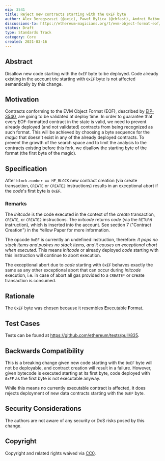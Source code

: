 ```yaml
---
eip: 3541
title: Reject new contracts starting with the 0xEF byte
author: Alex Beregszaszi (@axic), Paweł Bylica (@chfast), Andrei Maiboroda (@gumb0), Alexey Akhunov (@AlexeyAkhunov), Christian Reitwiessner (@chriseth), Martin Swende (@holiman)
discussions-to: https://ethereum-magicians.org/t/evm-object-format-eof/5727/4
status: Draft
type: Standards Track
category: Core
created: 2021-03-16
---
```


## Abstract

Disallow new code starting with the `0xEF` byte to be deployed. Code already existing in the account trie starting with `0xEF` byte is not affected semantically by this change.

## Motivation

Contracts conforming to the EVM Object Format (EOF), described by [EIP-3540](./eip-3540.md), are going to be validated at deploy time. In order to guarantee that every EOF-formatted contract in the state is valid, we need to prevent already deployed (and not validated) contracts from being recognized as such format. This will be achieved by choosing a byte sequence for the *magic* that doesn't exist in any of the already deployed contracts. To prevent the growth of the search space and to limit the analysis to the contracts existing before this fork, we disallow the starting byte of the format (the first byte of the magic).

## Specification

After `block.number == HF_BLOCK` new contract creation (via create transaction, `CREATE` or `CREATE2` instructions) results in an exceptional abort if the _code_'s first byte is `0xEF`. 

### Remarks

The *initcode* is the code executed in the context of the *create* transaction, `CREATE`, or `CREATE2` instructions. The *initcode* returns *code* (via the `RETURN` instruction), which is inserted into the account. See section 7 ("Contract Creation") in the Yellow Paper for more information.

The opcode `0xEF` is currently an undefined instruction, therefore: *It pops no stack items and pushes no stack items, and it causes an exceptional abort when executed.* This means *initcode* or already deployed *code* starting with this instruction will continue to abort execution.

The exceptional abort due to *code* starting with `0xEF` behaves exactly the same as any other exceptional abort that can occur during *initcode* execution, i.e. in case of abort all gas provided to a `CREATE*` or create transaction is consumed.

## Rationale

The `0xEF` byte was chosen because it resembles **E**xecutable **F**ormat.

## Test Cases

Tests can be found at https://github.com/ethereum/tests/pull/835.

## Backwards Compatibility

This is a breaking change given new code starting with the `0xEF` byte will not be deployable, and contract creation will result in a failure. However, given bytecode is executed starting at its first byte, code deployed with `0xEF` as the first byte is not executable anyway.

While this means no currently executable contract is affected, it does rejects deployment of new data contracts starting with the `0xEF` byte.

## Security Considerations

The authors are not aware of any security or DoS risks posed by this change.

## Copyright

Copyright and related rights waived via [CC0](https://creativecommons.org/publicdomain/zero/1.0/).
